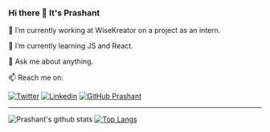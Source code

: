 ### Hi there 👋 It's Prashant 

🔭 I’m currently working at WiseKreator on a project as an intern.

🌱 I’m currently learning JS and React.

💬 Ask me about anything.

📫 Reach me on:

[![Twitter](https://img.shields.io/twitter/follow/Prashant8057152?style=social)](https://twitter.com/Prashant8057152/)  [![Linkedin](https://img.shields.io/badge/-LinkedIn-0073b1?style=social&logo=Linkedin&link=https://www.linkedin.com/in/prashantpandey9/)](https://www.linkedin.com/in/prashantpandey9/) [![GitHub Prashant](https://img.shields.io/github/followers/prashantpandey9?label=follow&style=social)](https://github.com/prashantpandey9)
_________________________________________________________________

 ![Prashant's github stats](https://github-readme-stats.vercel.app/api?username=prashantpandey9&show_icons=true&count_private=true&include_all_commits=true)   [![Top Langs](https://github-readme-stats.vercel.app/api/top-langs/?username=prashantpandey9&layout=compact)](https://github.com/prashantpandey9/)     
